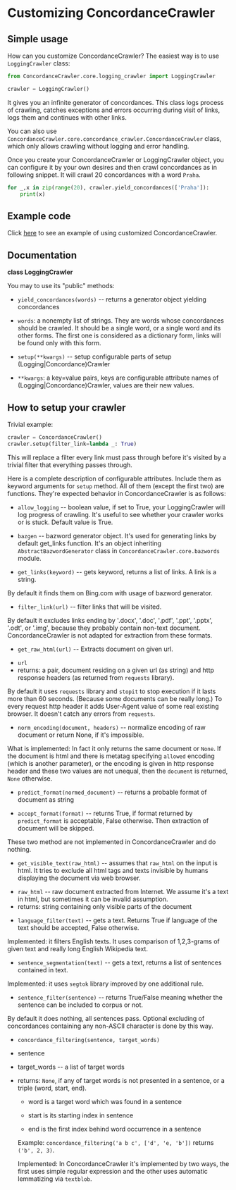 # Customizing ConcordanceCrawler 

## Simple usage

How can you customize ConcordanceCrawler? The easiest way is to use `LoggingCrawler` class:

```py
from ConcordanceCrawler.core.logging_crawler import LoggingCrawler

crawler = LoggingCrawler()
```

It gives you an infinite generator of concordances. This class logs process of crawling, catches exceptions and errors occurring during visit of links, logs them and continues with other links.

You can also use `ConcordanceCrawler.core.concordance_crawler.ConcordanceCrawler` class, which only allows crawling without logging and error handling. 

Once you create your ConcordanceCrawler or LoggingCrawler object, you can configure it by your own desires and then crawl concordances as in following snippet. It will crawl 20 concordances with a word `Praha`.

```py
for _,x in zip(range(20), crawler.yield_concordances(['Praha']):
    print(x) 
```

## Example code

Click [here](https://github.com/Gldkslfmsd/concordance-crawler/blob/dev/examples/czech_concordance_crawler.py) to see an example of using customized ConcordanceCrawler.

## Documentation

**class LoggingCrawler**

You may to use its "public" methods:

- `yield_concordances(words)` -- returns a generator object yielding concordances

 *  `words`: a nonempty list of strings. They are words whose concordances should be
		crawled. It should be a single word, or a single word and its other forms.
		The first one is considered as a dictionary form, links will be found only
		with this form.

- `setup(**kwargs)` -- setup configurable parts of setup (Logging|Concordance)Crawler

 * `**kwargs`: a key=value pairs, keys are configurable attribute names of (Logging|Concordance)Crawler, values are their new values.

## How to setup your crawler

Trivial example:

```py
crawler = ConcordanceCrawler()
crawler.setup(filter_link=lambda _: True)
```
This will replace a filter every link must pass through before it's visited by a trivial filter that everything passes through.

Here is a complete description of configurable attributes. Include them as keyword arguments for `setup` method. All of them (except the first two) are functions. They're expected behavior in ConcordanceCrawler is as follows:

- `allow_logging` -- boolean value, if set to True, your LoggingCrawler will log progress of crawling. It's useful to see whether your crawler works or is stuck. Default value is True.

- `bazgen` -- bazword generator object. It's used for generating links by default get_links function. It's an object inheriting `AbstractBazwordGenerator` class in `ConcordanceCrawler.core.bazwords` module.

- `get_links(keyword)` -- gets keyword, returns a list of links. A link is a string.

 By default it finds them on Bing.com with usage of bazword generator.

- `filter_link(url)` -- filter links that will be visited. 

 By default it excludes links ending by '.docx', '.doc', '.pdf', '.ppt', '.pptx', '.odt', or '.img', because they probably contain non-text document. ConcordanceCrawler is not adapted for extraction from these formats. 

- `get_raw_html(url)` -- Extracts document on given url.
 * `url`
 * returns: a pair, document residing on a given url (as string) and http response headers (as returned from `requests` library).

 By default it uses `requests` library and `stopit` to stop execution if it lasts more than 60 seconds. (Because some documents can be really long.) To every request http header it adds User-Agent value of some real existing browser. It doesn't catch any errors from `requests`.

- `norm_encoding(document, headers)` -- normalize encoding of raw document or return None, if it's impossible.

 What is implemented: In fact it only returns the same document or `None`. If the document is html and there is metatag specifying `allowed` encoding (which is another parameter), or the encoding is given in http response header and these two values are not unequal, then the `document` is returned, `None` otherwise.

- `predict_format(normed_document)` -- returns a probable format of document as string

- `accept_format(format)` -- returns True, if format returned by `predict_format` is acceptable, False otherwise. Then extraction of document will be skipped.

 These two method are not implemented in ConcordanceCrawler and do nothing.

- `get_visible_text(raw_html)` -- assumes that `raw_html` on the input is html. It tries to exclude all html tags and texts invisible by humans displaying the document via web browser.
 * `raw_html` -- raw document extracted from Internet. We assume it's a text in html, but sometimes it can be invalid assumption.
 * returns: string containing only visible parts of the document

- `language_filter(text)` -- gets a text. Returns True if language of the text should be accepted, False otherwise.

 Implemented: it filters English texts. It uses comparison of 1,2,3-grams of given text and really long English Wikipedia text.

- `sentence_segmentation(text)` -- gets a text, returns a list of sentences contained in text.

 Implemented: it uses `segtok` library improved by one additional rule.

- `sentence_filter(sentence)` -- returns True/False meaning whether the sentence can be included to corpus or not.

 By default it does nothing, all sentences pass. Optional excluding of concordances containing any non-ASCII character is done by this way.

- `concordance_filtering(sentence, target_words)`

 * sentence
 * target_words -- a list of target words

 * returns: `None`, if any of target words is not presented in a sentence, or a triple (word, start, end).

   * word is a target word which was found in a sentence

    * start is its starting index in sentence

     * end is the first index behind word occurrence in a sentence

   Example: `concordance_filtering('a b c', ['d', 'e, 'b'])` returns `('b', 2, 3)`.
   
   Implemented: In ConcordanceCrawler it's implemented by two ways, the first uses simple regular expression and the other uses automatic lemmatizing via `textblob`. 




		
